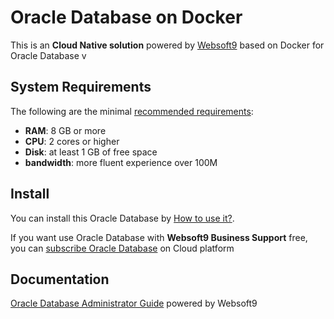 # Oracle Database on Docker  

This is an **Cloud Native solution** powered by [Websoft9](https://www.websoft9.com) based on Docker for Oracle Database v

## System Requirements

The following are the minimal [recommended requirements](https://container-registry.oracle.com/):

* **RAM**: 8 GB or more
* **CPU**: 2 cores or higher
* **Disk**: at least 1 GB of free space
* **bandwidth**: more fluent experience over 100M  

## Install

You can install this Oracle Database by [How to use it?](https://github.com/Websoft9/docker-library#how-to-use-it).   

If you want use Oracle Database with **Websoft9 Business Support** free, you can [subscribe Oracle Database](https://www.websoft9.com/apps) on Cloud platform

## Documentation

[Oracle Database Administrator Guide](https://support.websoft9.com/docs/oracle) powered by Websoft9

